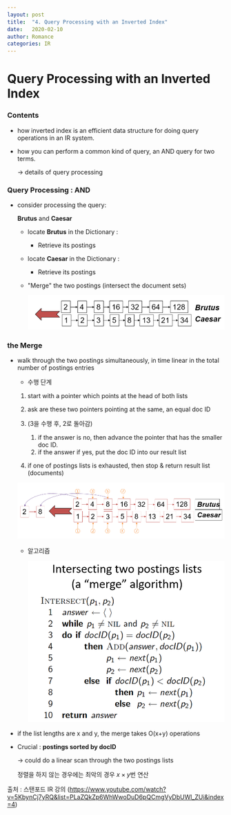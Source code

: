 ```yaml
---
layout: post
title:  "4. Query Processing with an Inverted Index"
date:   2020-02-10
author: Romance
categories: IR
---
```

# Query Processing with an Inverted Index

### Contents 

- how inverted index is an efficient data structure for doing query operations in an IR system.

- how you can perform a common kind of query, an AND query for two terms.

   → details of query processing

### Query Processing : AND

- consider processing the query:

  **Brutus** and **Caesar**

  - locate **Brutus** in the Dictionary :
    - Retrieve its postings
  - locate **Caesar** in the Dictionary : 
    - Retrieve its postings
  - "Merge" the two postings (intersect the document sets)

    <img src="/assets/image/Query_processing_AND.PNG">

### the Merge

- walk through the two postings simultaneously, in time linear in the total number of postings entries

  - 수행 단계

  1. start with a pointer which points at the head of both lists
  2. ask are these two pointers pointing at the same, an equal doc ID
  3.  (3을 수행 후, 2로 돌아감)
  
  
       1. if the answer is no, then advance the pointer that has the smaller doc ID.
       2. if the answer if yes, put the doc ID into our result list
     
     
  4. if one of postings lists is exhausted, then stop & return result list (documents) 

  <img src="/assets/image/merge.PNG">

  - 알고리즘 

    <img src="/assets/image/merge_al.PNG">

- if the list lengths are x and y, the merge takes O(x+y) operations

- Crucial : **postings sorted by docID**

   → could do a linear scan through the two postings lists

  정렬을 하지 않는 경우에는 최악의 경우 $x \times y$번 연산


출처 : 스탠포드 IR 강의 (https://www.youtube.com/watch?v=5KbynCj7yRQ&list=PLaZQkZp6WhWwoDuD6pQCmgVyDbUWl_ZUi&index=4)
